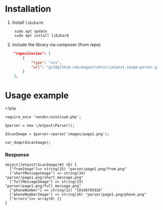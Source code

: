 # Installation
1. Install `libzbar0`:
   ```shell
    sudo apt update
    sudo apt install libzbar0
    ```
2. Include the library via composer (from repo)
```json
    "repositories": [
        {
            "type": "vcs",
            "url": "git@github.com:megastruktur/jetpost-image-parser.git"
        }
    ],
```

# Usage example
```injectablephp
<?php

require_once 'vendor/autoload.php';

$parser = new \Jetpost\Parser();

$ScanImage = $parser->parse('images/page1.png');

var_dump($ScanImage);
```
### Response
```
object(Jetpost\ScanImage)#2 (6) {
  ["fromImage"]=> string(25) "parser/page1.png/from.png"
  ["shortMessageImage"] => string(34) "parser/page1.png/short_message.png"
  ["fullMessageImage"] => string(33) "parser/page1.png/full_message.png"
  ["phoneNumber"] => string(12) "18168785926"
  ["phoneNumberImage"] => string(26) "parser/page1.png/phone.png"
  ["errors"]=> array(0) {}
}
```